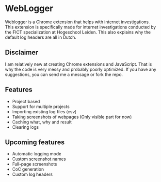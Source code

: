 # WebLogger
Weblogger is a Chrome extension that helps with internet investigations.
This extension is specifically made for internet investigations conducted by the FICT specialization at Hogeschool Leiden.
This also explains why the default log headers are all in Dutch.

## Disclaimer
I am relatively new at creating Chrome extensions and JavaScript. That is why the code is very messy and probably poorly optimized.
If you have any suggestions, you can send me a message or fork the repo.

## Features
* Project based
* Support for multiple projects
* Importing existing log files (csv)
* Taking screenshots of webpages (Only visible part for now)
* Caching what, why and result
* Clearing logs

## Upcoming features
* Automatic logging mode
* Custom screenshot names
* Full-page screenshots
* CoC generation
* Custom log headers